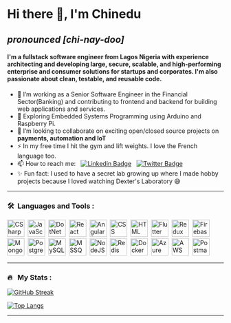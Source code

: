 # Hi there 👋, I'm Chinedu
## *pronounced [chi-nay-doo]*
#### I'm a fullstack software engineer from Lagos Nigeria with experience architecting and developing large, secure, scalable, and high-performing enterprise and consumer solutions for startups and corporates. I'm also passionate about clean, testable, and reusable code.


- 🔭 I’m working as a Senior Software Engineer in the Financial Sector(Banking) and contributing to frontend and backend for building web applications and services.
- 🌱 Exploring Embedded Systems Programming using Arduino and Raspberry Pi.
- 👯 I’m looking to collaborate on exciting open/closed source projects on **payments, automation and IoT**
- ⚡ In my free time I hit the gym and lift weights. I love the French language too.
- 📫 How to reach me: &nbsp; [![Linkedin Badge](https://img.shields.io/badge/-thechinedu-blue?style=flat&logo=Linkedin&logoColor=white)](https://www.linkedin.com/in/thechinedu) &nbsp; [![Twitter Badge](https://img.shields.io/badge/-chinedudara-blue?style=flat&logo=Twitter&logoColor=white)](https://www.twitter.com/chinedu_dara)
- ✨ Fun fact: I used to have a secret lab growing up where I made hobby projects because I loved watching Dexter's Laboratory 😅
---

### 🛠 &nbsp;Languages and Tools :

<p>
<img src="https://cdn.jsdelivr.net/gh/devicons/devicon/icons/csharp/csharp-original.svg" title="CSharp" alt="CSharp" width="40" height="40"/>&nbsp;
<img src="https://cdn.jsdelivr.net/gh/devicons/devicon/icons/javascript/javascript-original.svg" title="JavaScript" alt="JavaScript" width="40" height="40"/>&nbsp;
<img src="https://cdn.jsdelivr.net/gh/devicons/devicon/icons/dotnetcore/dotnetcore-original.svg" title="DotNet Core" alt="DotNet Core" width="40" height="40"/>&nbsp;
<img src="https://cdn.jsdelivr.net/gh/devicons/devicon/icons/react/react-original-wordmark.svg" title="React" alt="React" width="40" height="40"/>&nbsp;
<img src="https://cdn.jsdelivr.net/gh/devicons/devicon/icons/angularjs/angularjs-original.svg" title="Angular" alt="Angular" width="40" height="40"/>&nbsp;
<img src="https://cdn.jsdelivr.net/gh/devicons/devicon/icons/css3/css3-plain-wordmark.svg"  title="CSS3" alt="CSS" width="40" height="40"/>&nbsp;
<img src="https://cdn.jsdelivr.net/gh/devicons/devicon/icons/html5/html5-original.svg" title="HTML5" alt="HTML" width="40" height="40"/>&nbsp;
<img src="https://cdn.jsdelivr.net/gh/devicons/devicon/icons/flutter/flutter-original.svg" title="Flutter" alt="Flutter" width="40" height="40"/>&nbsp;
<img src="https://cdn.jsdelivr.net/gh/devicons/devicon/icons/redux/redux-original.svg" title="Redux" alt="Redux " width="40" height="40"/>&nbsp;
<img src="https://cdn.jsdelivr.net/gh/devicons/devicon/icons/firebase/firebase-plain.svg" title="Firebase" alt="Firebase" width="40" height="40"/>&nbsp;
<img src="https://cdn.jsdelivr.net/gh/devicons/devicon/icons/mongodb/mongodb-original.svg" title="MongoDB"  alt="MongoDB" width="40" height="40"/>&nbsp;
<img src="https://cdn.jsdelivr.net/gh/devicons/devicon/icons/postgresql/postgresql-original.svg" title="PostgreSQL"  alt="PostgreSQL" width="40" height="40"/>&nbsp;
<img src="https://cdn.jsdelivr.net/gh/devicons/devicon/icons/mysql/mysql-original.svg" title="MySQL"  alt="MySQL" width="40" height="40"/>&nbsp;
<img src="https://cdn.jsdelivr.net/gh/devicons/devicon/icons/microsoftsqlserver/microsoftsqlserver-plain.svg" title="Microsoft SQL Server"  alt="MSSQL" width="40" height="40"/>&nbsp;
<img src="https://cdn.jsdelivr.net/gh/devicons/devicon/icons/nodejs/nodejs-original.svg" title="NodeJS" alt="NodeJS" width="40" height="40"/>&nbsp;
<img src="https://cdn.jsdelivr.net/gh/devicons/devicon/icons/redis/redis-original.svg" title="Redis" alt="Redis" width="40" height="40"/>&nbsp;
<img src="https://cdn.jsdelivr.net/gh/devicons/devicon/icons/docker/docker-original.svg" title="Docker" alt="Docker" width="40" height="40"/>&nbsp;
<img src="https://cdn.jsdelivr.net/gh/devicons/devicon/icons/azure/azure-original.svg" title="Azure Services" alt="Azure Services" width="40" height="40"/>&nbsp;
<img src="https://cdn.jsdelivr.net/gh/devicons/devicon/icons/amazonwebservices/amazonwebservices-original.svg" title="Amazon Web Services" alt="AWS" width="40" height="40"/>&nbsp;
<img src="https://www.vectorlogo.zone/logos/getpostman/getpostman-icon.svg" title="Postman"  alt="Postman" width="40" height="40"/>&nbsp;
</p>

---

### 🔥 &nbsp; My Stats :
[![GitHub Streak](http://github-readme-streak-stats.herokuapp.com?user=chinedudara&theme=dark&background=000000)](https://git.io/streak-stats)

[![Top Langs](https://github-readme-stats.vercel.app/api/top-langs/?username=chinedudara&layout=compact&theme=vision-friendly-dark)](https://github.com/anuraghazra/github-readme-stats)

---














<!--
**chinedudara/chinedudara** is a ✨ _special_ ✨ repository because its `README.md` (this file) appears on your GitHub profile.

Here are some ideas to get you started:

- 🔭 I’m currently working on ...
- 🌱 I’m currently learning ...
- 👯 I’m looking to collaborate on ...
- 🤔 I’m looking for help with ...
- 💬 Ask me about ...
- 📫 How to reach me: ...
- 😄 Pronouns: ...
- ⚡ Fun fact: ...
-->
